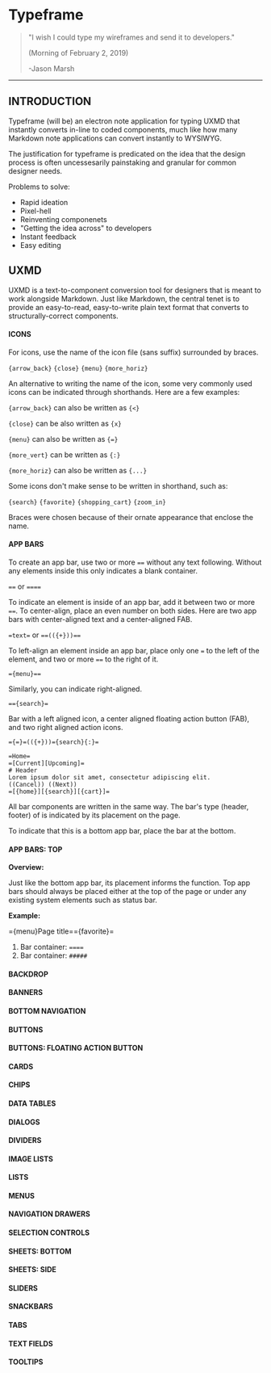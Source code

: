 # Typeframe

> "I wish I could type my wireframes and send it to developers."
>
> (Morning of February 2, 2019)
>
> -Jason Marsh

------

## INTRODUCTION

Typeframe (will be) an electron note application for typing UXMD that instantly converts in-line to coded components, much like how many Markdown note applications can convert instantly to WYSIWYG.

The justification for typeframe is predicated on the idea that the design process is often uncessesarily painstaking and granular for common designer needs.

Problems to solve:

* Rapid ideation
* Pixel-hell
* Reinventing componenets
* "Getting the idea across" to developers
* Instant feedback
* Easy editing



## UXMD

UXMD is a text-to-component conversion tool for designers that is meant to work alongside Markdown. Just like Markdown, the central tenet is to provide an easy-to-read, easy-to-write plain text format that converts to structurally-correct components.

#### ICONS

For icons, use the name of the icon file (sans suffix) surrounded by braces.



`{arrow_back}` `{close}` `{menu}` `{more_horiz}`



An alternative to writing the name of the icon, some very commonly used icons can be indicated through shorthands. Here are a few examples:



`{arrow_back}` can also be written as `{<}`

`{close}` can be also written as `{x}`

`{menu}` can also be written as `{=}`

`{more_vert}` can be written as `{:}`

`{more_horiz}` can also be written as `{...}`



Some icons don't make sense to be written in shorthand, such as:



`{search}` `{favorite}` `{shopping_cart}` `{zoom_in}`



Braces were chosen because of their ornate appearance that enclose the name.



#### APP BARS

To create an app bar, use two or more `==` without any text following. Without any elements inside this only indicates a blank container.



`==` or `====`



To indicate an element is inside of an app bar, add it between two or more `==`. To center-align, place an even number on both sides. Here are two app bars with center-aligned text and a center-aligned FAB.



`=text=` or `==(({+}))==`



To left-align an element inside an app bar, place only one `=` to the left of the element, and two or more `==` to the right of it.



`={menu}==`



Similarly, you can indicate right-aligned.



`=={search}=`



Bar with a left aligned icon, a center aligned floating action button (FAB), and two right aligned action icons.



`={=}=(({+}))={search}{:}=`





```
=Home=
=[Current][Upcoming]=
# Header
Lorem ipsum dolor sit amet, consectetur adipiscing elit.
((Cancel)) ((Next))
=[{home}][{search}][{cart}]=

```



All bar components are written in the same way. The bar's type (header, footer) of is indicated by its placement on the page.

To indicate that this is a bottom app bar, place the bar at the bottom.

#### APP BARS: TOP

**Overview:**

Just like the bottom app bar, its placement informs the function. Top app bars should always be placed either at the top of the page or under any existing system elements such as status bar.

**Example:**

={menu}Page title=={favorite}=

1. Bar container:
   `====`
2. Bar container:
   `#####`

#### BACKDROP

#### BANNERS

#### BOTTOM NAVIGATION

#### BUTTONS

#### BUTTONS: FLOATING ACTION BUTTON

#### CARDS

#### CHIPS

#### DATA TABLES

#### DIALOGS

#### DIVIDERS

#### IMAGE LISTS

#### LISTS

#### MENUS

#### NAVIGATION DRAWERS

#### SELECTION CONTROLS

#### SHEETS: BOTTOM

#### SHEETS: SIDE

#### SLIDERS

#### SNACKBARS

#### TABS

#### TEXT FIELDS

#### TOOLTIPS
